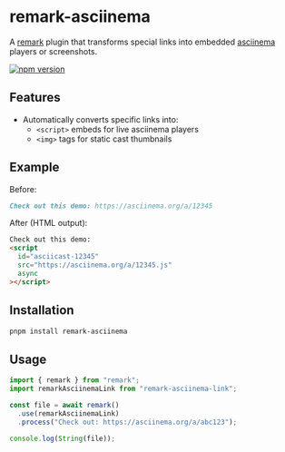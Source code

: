# remark-asciinema

A [remark](https://github.com/remarkjs/remark) plugin that transforms special links into embedded [asciinema](https://asciinema.org/) players or screenshots.

[![npm version](https://badge.fury.io/js/remark-asciinema.svg?icon=si%3Anpm)](https://badge.fury.io/js/remark-asciinema)

## Features

- Automatically converts specific links into:
  - `<script>` embeds for live asciinema players
  - `<img>` tags for static cast thumbnails

## Example

Before:

```markdown
Check out this demo: https://asciinema.org/a/12345
```

After (HTML output):

```html
Check out this demo:
<script
  id="asciicast-12345"
  src="https://asciinema.org/a/12345.js"
  async
></script>
```

## Installation

```bash
pnpm install remark-asciinema
```

## Usage

```js
import { remark } from "remark";
import remarkAsciinemaLink from "remark-asciinema-link";

const file = await remark()
  .use(remarkAsciinemaLink)
  .process("Check out: https://asciinema.org/a/abc123");

console.log(String(file));
```

